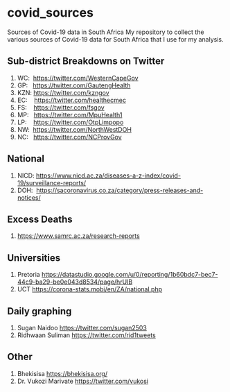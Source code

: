 # covid_sources
Sources of Covid-19 data in South Africa
My repository to collect the various sources of Covid-19 data for South Africa that I use for my analysis. 

## Sub-district Breakdowns on Twitter
1. WC:&nbsp;&nbsp;https://twitter.com/WesternCapeGov
2. GP:&nbsp;&nbsp;&nbsp;https://twitter.com/GautengHealth
3. KZN:&nbsp;https://twitter.com/kzngov
4. EC:&nbsp;&nbsp;&nbsp;&nbsp;https://twitter.com/healthecmec
5. FS:&nbsp;&nbsp;&nbsp;&nbsp;https://twitter.com/fsgov
6. MP:&nbsp;&nbsp;&nbsp;https://twitter.com/MpuHealth1
7. LP:&nbsp;&nbsp;&nbsp;&nbsp;https://twitter.com/OtpLimpopo
8. NW:&nbsp;&nbsp;https://twitter.com/NorthWestDOH
9. NC:&nbsp;&nbsp;&nbsp;https://twitter.com/NCProvGov

## National
1. NICD:&nbsp;https://www.nicd.ac.za/diseases-a-z-index/covid-19/surveillance-reports/
2. DOH:&nbsp;&nbsp;https://sacoronavirus.co.za/category/press-releases-and-notices/


## Excess Deaths
1. https://www.samrc.ac.za/research-reports

## Universities
1. Pretoria https://datastudio.google.com/u/0/reporting/1b60bdc7-bec7-44c9-ba29-be0e043d8534/page/hrUIB
2. UCT https://corona-stats.mobi/en/ZA/national.php

## Daily graphing
1. Sugan Naidoo https://twitter.com/sugan2503
2. Ridhwaan Suliman https://twitter.com/rid1tweets

## Other
1. Bhekisisa https://bhekisisa.org/
2. Dr. Vukozi Marivate https://twitter.com/vukosi
